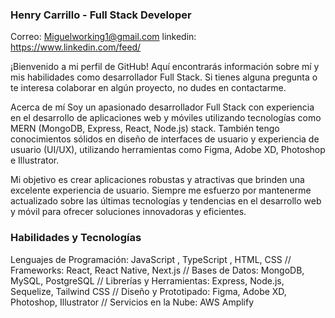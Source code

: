 
### Henry Carrillo - Full Stack Developer

Correo: Miguelworking1@gmail.com
linkedin: https://www.linkedin.com/feed/

¡Bienvenido a mi perfil de GitHub! Aquí encontrarás información sobre mí y mis habilidades como desarrollador Full Stack. Si tienes alguna pregunta o te interesa colaborar en algún proyecto, no dudes en contactarme.

Acerca de mí
Soy un apasionado desarrollador Full Stack con experiencia en el desarrollo de aplicaciones web y móviles utilizando tecnologías como MERN (MongoDB, Express, React, Node.js) stack. También tengo conocimientos sólidos en diseño de interfaces de usuario y experiencia de usuario (UI/UX), utilizando herramientas como Figma, Adobe XD, Photoshop e Illustrator.

Mi objetivo es crear aplicaciones robustas y atractivas que brinden una excelente experiencia de usuario. Siempre me esfuerzo por mantenerme actualizado sobre las últimas tecnologías y tendencias en el desarrollo web y móvil para ofrecer soluciones innovadoras y eficientes.

 ### Habilidades y Tecnologías
Lenguajes de Programación: JavaScript , TypeScript , HTML, CSS //
Frameworks: React, React Native, Next.js //
Bases de Datos: MongoDB, MySQL, PostgreSQL //
Librerías y Herramientas: Express, Node.js, Sequelize, Tailwind CSS //
Diseño y Prototipado: Figma, Adobe XD, Photoshop, Illustrator //
Servicios en la Nube: AWS Amplify 
<!--
**ZeroSwordDev/ZeroSwordDev** is a ✨ _special_ ✨ repository because its `README.md` (this file) appears on your GitHub profile.

Here are some ideas to get you started:

- 🔭 I’m currently working on ...
- 🌱 I’m currently learning ...
- 👯 I’m looking to collaborate on ...
- 🤔 I’m looking for help with ...
- 💬 Ask me about ...
- 📫 How to reach me: ...
- 😄 Pronouns: ...
- ⚡ Fun fact: ...
-->
